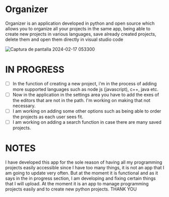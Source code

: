 # Organizer
Organizer is an application developed in python and open source which allows you to organize all your projects in the same app, being able to create new projects in various languages, save already created projects, delete them and open them directly in visual studio code


![Captura de pantalla 2024-02-17 053300](https://github.com/Nooch98/Organizer/assets/73700510/c4ef076e-8f7b-44e1-9263-e026dde095be)


# IN PROGRESS
* [ ] In the function of creating a new project, i'm in the process of adding more supported languages ​​such as node js (javascript), c++, java etc.
* [ ] Now in the application in the settings area you have to add the exes of the editors that are not in the path. I'm working on making that not necessary.
* [ ] I am working on adding some other options such as being able to order the projects as each user sees fit.
* [ ] I am working on adding a search function in case there are many saved projects.

# NOTES
I have developed this app for the sole reason of having all my programming projects easily accessible since I have too many things, it is not an app that I am going to update very often. But at the moment it is functional and as it says in the in progress section, I am developing and fixing certain things that I will upload. At the moment it is an app to manage programming projects easily and to create new python projects.
THANK YOU
